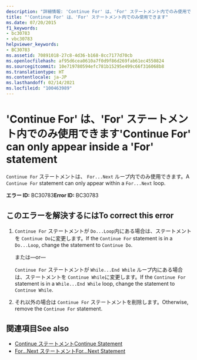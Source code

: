```yaml
---
description: "詳細情報: 'Continue For' は、'For' ステートメント内でのみ使用できます"
title: "'Continue For' は、'For' ステートメント内でのみ使用できます"
ms.date: 07/20/2015
f1_keywords:
- bc30783
- vbc30783
helpviewer_keywords:
- BC30783
ms.assetid: 70891018-27c8-4d36-b168-8cc7177d70cb
ms.openlocfilehash: af95d6cea0610a7f0d9f86d269fab61ec4550824
ms.sourcegitcommit: 10e719780594efc781b15295e499c66f316068b8
ms.translationtype: HT
ms.contentlocale: ja-JP
ms.lasthandoff: 02/14/2021
ms.locfileid: "100463989"
---
```

# <a name="continue-for-can-only-appear-inside-a-for-statement"></a><span data-ttu-id="ab719-103">'Continue For' は、'For' ステートメント内でのみ使用できます</span><span class="sxs-lookup"><span data-stu-id="ab719-103">'Continue For' can only appear inside a 'For' statement</span></span>

<span data-ttu-id="ab719-104">`Continue For` ステートメントは、 `For...Next` ループ内でのみ使用できます。</span><span class="sxs-lookup"><span data-stu-id="ab719-104">A `Continue For` statement can only appear within a `For...Next` loop.</span></span>  
  
 <span data-ttu-id="ab719-105">**エラー ID:** BC30783</span><span class="sxs-lookup"><span data-stu-id="ab719-105">**Error ID:** BC30783</span></span>  
  
## <a name="to-correct-this-error"></a><span data-ttu-id="ab719-106">このエラーを解決するには</span><span class="sxs-lookup"><span data-stu-id="ab719-106">To correct this error</span></span>  
  
1. <span data-ttu-id="ab719-107">`Continue For` ステートメントが `Do...Loop`内にある場合は、ステートメントを `Continue Do`に変更します。</span><span class="sxs-lookup"><span data-stu-id="ab719-107">If the `Continue For` statement is in a `Do...Loop`, change the statement to `Continue Do`.</span></span>  
  
     <span data-ttu-id="ab719-108">または</span><span class="sxs-lookup"><span data-stu-id="ab719-108">—or—</span></span>  
  
     <span data-ttu-id="ab719-109">`Continue For` ステートメントが `While...End While` ループ内にある場合は、ステートメントを `Continue While`に変更します。</span><span class="sxs-lookup"><span data-stu-id="ab719-109">If the `Continue For` statement is in a `While...End While` loop, change the statement to `Continue While`.</span></span>  
  
2. <span data-ttu-id="ab719-110">それ以外の場合は `Continue For` ステートメントを削除します。</span><span class="sxs-lookup"><span data-stu-id="ab719-110">Otherwise, remove the `Continue For` statement.</span></span>  
  
## <a name="see-also"></a><span data-ttu-id="ab719-111">関連項目</span><span class="sxs-lookup"><span data-stu-id="ab719-111">See also</span></span>

- [<span data-ttu-id="ab719-112">Continue ステートメント</span><span class="sxs-lookup"><span data-stu-id="ab719-112">Continue Statement</span></span>](../language-reference/statements/continue-statement.md)
- [<span data-ttu-id="ab719-113">For...Next ステートメント</span><span class="sxs-lookup"><span data-stu-id="ab719-113">For...Next Statement</span></span>](../language-reference/statements/for-next-statement.md)
